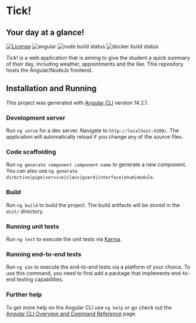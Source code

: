 # Tick!
## Your day at a glance!
[![License](https://img.shields.io/badge/license-MIT-brightgreen?style=for-the-badge&color=011910)](LICENSE) ![angular](https://img.shields.io/badge/-Angular-red?logo=Angular&logoColor=white&style=for-the-badge&color=cc0000) ![node build status](https://img.shields.io/github/workflow/status/code-syl/tick-frontend/Node.js%20CI%20Building?label=Node%20build&logo=Node.js&logoColor=white&style=for-the-badge) ![docker build status](https://img.shields.io/github/workflow/status/code-syl/tick-frontend/Docker%20Image%20Building%20and%20Pushing%20to%20DockerHub?label=Docker%20build&logo=docker&logoColor=white&style=for-the-badge)  

*Tick!* is a web application that is aiming to give the student a quick summary of their day, including weather, appointments and the like. This repository hosts the Angular/NodeJs frontend.

## Installation and Running
This project was generated with [Angular CLI](https://github.com/angular/angular-cli) version 14.2.1.

### Development server

Run `ng serve` for a dev server. Navigate to `http://localhost:4200/`. The application will automatically reload if you change any of the source files.

### Code scaffolding

Run `ng generate component component-name` to generate a new component. You can also use `ng generate directive|pipe|service|class|guard|interface|enum|module`.

### Build

Run `ng build` to build the project. The build artifacts will be stored in the `dist/` directory.

### Running unit tests

Run `ng test` to execute the unit tests via [Karma](https://karma-runner.github.io).

### Running end-to-end tests

Run `ng e2e` to execute the end-to-end tests via a platform of your choice. To use this command, you need to first add a package that implements end-to-end testing capabilities.

### Further help

To get more help on the Angular CLI use `ng help` or go check out the [Angular CLI Overview and Command Reference](https://angular.io/cli) page.
